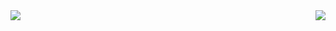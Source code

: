 <img align="right" src="https://visitor-badge.laobi.icu/badge?page_id=soixz.soixz" />

<img src="https://skillicons.dev/icons?i=typescript,tailwind" />

